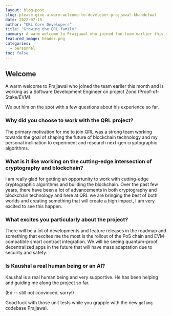 ```yaml
---
layout: blog-post
slug: please-give-a-warm-welcome-to-developer-prajjawal-khandelwal
date: 2022-07-15
author: "QRL Core Developers"
title: "Growing the QRL family"
summary: A warm welcome to Prajjawal who joined the team earlier this month and is working as a Software Development Engineer on project Zond - the Proof-of-Stake/EVM compatibility upgrade
featured_image: header.png
categories:
  - personnel
toc: false
---
```


## Welcome

A warm welcome to Prajjawal who joined the team earlier this month and is working as a Software Development Engineer on project Zond (Proof-of-Stake/EVM). 

We put him on the spot with a few questions about his experience so far. 

### Why did you choose to work with the QRL project?

The primary motivation for me to join QRL was a strong team working towards the goal of shaping the future of blockchain technology and my personal inclination to experiment and research next-gen cryptographic algorithms.

### What is it like working on the cutting-edge intersection of cryptography and blockchain?

I am really glad for getting an opportunity to work with cutting-edge cryptographic algorithms and building the blockchain. Over the past few years, there have been a lot of advancements in both cryptography and blockchain technology and here at QRL we are bringing the best of both worlds and creating something that will create a high impact, I am very excited to see this happen.

### What excites you particularly about the project?

There will be a lot of developments and feature releases in the roadmap and something that excites me the most is the rollout of the PoS chain and EVM-compatible smart contract integration. We will be seeing quantum-proof decentralized apps in the future that will have mass adaptation due to security and safety.

### Is Kaushal a real human being or an AI?

Kaushal is a real human being and very supportive. He has been helping and guiding me  along the project so far.

(Ed -- still not convinced, sorry!)

Good luck with those unit tests while you grapple with the new `golang` codebase Prajjawal. 

